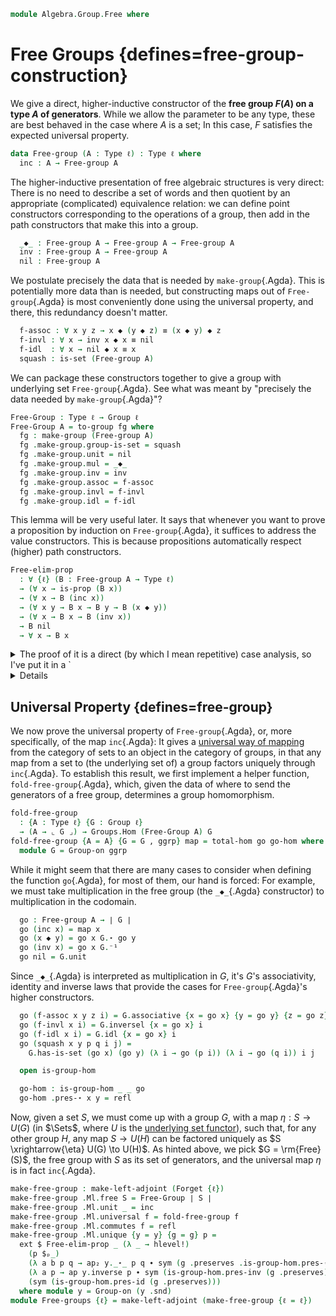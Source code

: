 <!--
```agda
open import Algebra.Group.Cat.Base
open import Algebra.Group

open import Cat.Diagram.Initial
open import Cat.Functor.Adjoint
open import Cat.Instances.Comma
open import Cat.Prelude
```
-->

```agda
module Algebra.Group.Free where
```

<!--
```agda
private variable
  ℓ : Level
  A : Type ℓ
open is-group-hom
open Group-on
open Initial
open ↓Obj
open ↓Hom
```
-->

# Free Groups {defines=free-group-construction}

We give a direct, higher-inductive constructor of the **free group
$F(A)$ on a type $A$ of generators**. While we allow the parameter to be
any type, these are best behaved in the case where $A$ is a set; In this
case, $F$ satisfies the expected universal property.

```agda
data Free-group (A : Type ℓ) : Type ℓ where
  inc : A → Free-group A
```

The higher-inductive presentation of free algebraic structures is very
direct: There is no need to describe a set of words and then quotient by
an appropriate (complicated) equivalence relation: we can define point
constructors corresponding to the operations of a group, then add in the
path constructors that make this into a group.

```agda
  _◆_ : Free-group A → Free-group A → Free-group A
  inv : Free-group A → Free-group A
  nil : Free-group A
```

We postulate precisely the data that is needed by `make-group`{.Agda}.
This is potentially more data than is needed, but constructing maps out
of `Free-group`{.Agda} is most conveniently done using the universal
property, and there, this redundancy doesn't matter.

```agda
  f-assoc : ∀ x y z → x ◆ (y ◆ z) ≡ (x ◆ y) ◆ z
  f-invl : ∀ x → inv x ◆ x ≡ nil
  f-idl  : ∀ x → nil ◆ x ≡ x
  squash : is-set (Free-group A)
```

We can package these constructors together to give a group with
underlying set `Free-group`{.Agda}. See what was meant by "precisely the
data needed by `make-group`{.Agda}"?

```agda
Free-Group : Type ℓ → Group ℓ
Free-Group A = to-group fg where
  fg : make-group (Free-group A)
  fg .make-group.group-is-set = squash
  fg .make-group.unit = nil
  fg .make-group.mul = _◆_
  fg .make-group.inv = inv
  fg .make-group.assoc = f-assoc
  fg .make-group.invl = f-invl
  fg .make-group.idl = f-idl
```

This lemma will be very useful later. It says that whenever you want to
prove a proposition by induction on `Free-group`{.Agda}, it suffices to
address the value constructors. This is because propositions
automatically respect (higher) path constructors.

```agda
Free-elim-prop
  : ∀ {ℓ} (B : Free-group A → Type ℓ)
  → (∀ x → is-prop (B x))
  → (∀ x → B (inc x))
  → (∀ x y → B x → B y → B (x ◆ y))
  → (∀ x → B x → B (inv x))
  → B nil
  → ∀ x → B x
```

<details>
<summary>
The proof of it is a direct (by which I mean repetitive) case analysis,
so I've put it in a `<details>`{.html} tag.
</summary>

```agda
Free-elim-prop B bp bi bd binv bnil = go where
  go : ∀ x → B x
  go (inc x) = bi x
  go (x ◆ y) = bd x y (go x) (go y)
  go (inv x) = binv x (go x)
  go nil = bnil
  go (f-assoc x y z i) =
    is-prop→pathp (λ i → bp (f-assoc x y z i))
      (bd x (y ◆ z) (go x) (bd y z (go y) (go z)))
      (bd (x ◆ y) z (bd x y (go x) (go y)) (go z))
      i
  go (f-invl x i) =
    is-prop→pathp (λ i → bp (f-invl x i)) (bd (inv x) x (binv x (go x)) (go x)) bnil i
  go (f-idl x i) = is-prop→pathp (λ i → bp (f-idl x i)) (bd nil x bnil (go x)) (go x) i
  go (squash x y p q i j) =
    is-prop→squarep (λ i j → bp (squash x y p q i j))
      (λ i → go x) (λ i → go (p i)) (λ i → go (q i)) (λ i → go y) i j
```

</details>

## Universal Property {defines=free-group}

We now prove the universal property of `Free-group`{.Agda}, or, more
specifically, of the map `inc`{.Agda}: It gives a [universal way of
mapping] from the category of sets to an object in the category of
groups, in that any map from a set to (the underlying set of) a group
factors uniquely through `inc`{.Agda}. To establish this result, we
first implement a helper function, `fold-free-group`{.Agda}, which,
given the data of where to send the generators of a free group,
determines a group homomorphism.

[universal way of mapping]: Cat.Functor.Adjoint.html#universal-morphisms

```agda
fold-free-group
  : {A : Type ℓ} {G : Group ℓ}
  → (A → ⌞ G ⌟) → Groups.Hom (Free-Group A) G
fold-free-group {A = A} {G = G , ggrp} map = total-hom go go-hom where
  module G = Group-on ggrp
```

While it might seem that there are many cases to consider when defining
the function `go`{.Agda}, for most of them, our hand is forced: For
example, we must take multiplication in the free group (the `_◆_`{.Agda}
constructor) to multiplication in the codomain.

```agda
  go : Free-group A → ∣ G ∣
  go (inc x) = map x
  go (x ◆ y) = go x G.⋆ go y
  go (inv x) = go x G.⁻¹
  go nil = G.unit
```

Since `_◆_`{.Agda} is interpreted as multiplication in $G$, it's $G$'s
associativity, identity and inverse laws that provide the cases for
`Free-group`{.Agda}'s higher constructors.

```agda
  go (f-assoc x y z i) = G.associative {x = go x} {y = go y} {z = go z} i
  go (f-invl x i) = G.inversel {x = go x} i
  go (f-idl x i) = G.idl {x = go x} i
  go (squash x y p q i j) =
    G.has-is-set (go x) (go y) (λ i → go (p i)) (λ i → go (q i)) i j

  open is-group-hom

  go-hom : is-group-hom _ _ go
  go-hom .pres-⋆ x y = refl
```

Now, given a set $S$, we must come up with a group $G$, with a map
$\eta : S \to U(G)$ (in $\Sets$, where $U$ is the [underlying set functor]),
such that, for any other group $H$, any map $S \to U(H)$ can be factored
uniquely as $S \xrightarrow{\eta} U(G) \to U(H)$. As hinted above, we
pick $G = \rm{Free}(S)$, the free group with $S$ as its set of
generators, and the universal map $\eta$ is in fact `inc`{.Agda}.

[underlying set functor]: Algebra.Group.Cat.Base.html#the-underlying-set

```agda
make-free-group : make-left-adjoint (Forget {ℓ})
make-free-group .Ml.free S = Free-Group ∣ S ∣
make-free-group .Ml.unit _ = inc
make-free-group .Ml.universal f = fold-free-group f
make-free-group .Ml.commutes f = refl
make-free-group .Ml.unique {y = y} {g = g} p =
  ext $ Free-elim-prop _ (λ _ → hlevel!)
    (p $ₚ_)
    (λ a b p q → ap₂ y._⋆_ p q ∙ sym (g .preserves .is-group-hom.pres-⋆ _ _))
    (λ a p → ap y.inverse p ∙ sym (is-group-hom.pres-inv (g .preserves)))
    (sym (is-group-hom.pres-id (g .preserves)))
  where module y = Group-on (y .snd)
module Free-groups {ℓ} = make-left-adjoint (make-free-group {ℓ = ℓ})
```
